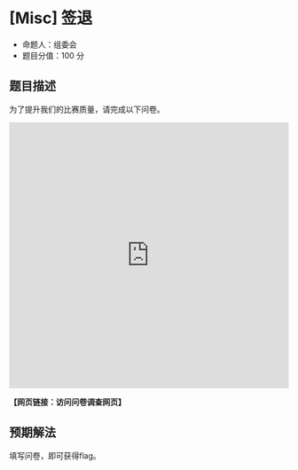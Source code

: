 # [Misc] 签退

- 命题人：组委会
- 题目分值：100 分

## 题目描述

<p>为了提升我们的比赛质量，请完成以下问卷。</p>
<iframe width="640px" height="480px" src="https://forms.office.com/Pages/ResponsePage.aspx?id=k3Pci4KRdUaVKFAb-H-YxAgAQD1mv05JsDrhauXRlgdUMUlVWlVBTVc1VjNUVFM1MUxPWVJVVlVWNy4u&embed=true" frameborder="0" marginwidth="0" marginheight="0" style="border: none; max-width:100%; max-height:100vh" allowfullscreen webkitallowfullscreen mozallowfullscreen msallowfullscreen> </iframe>

**【网页链接：访问问卷调查网页】**

## 预期解法

填写问卷，即可获得flag。